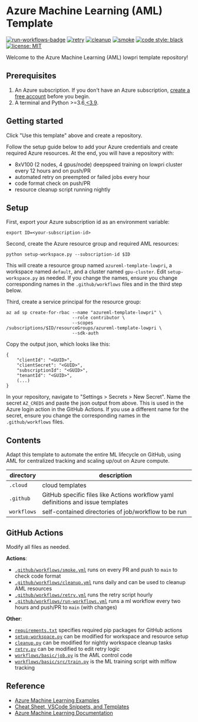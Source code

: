# Azure Machine Learning (AML) Template

[![run-workflows-badge](https://github.com/Azure/azureml-template-lowpri/workflows/run-workflows/badge.svg)](https://github.com/Azure/azureml-template-lowpri/actions?query=workflow%3Arun-workflows)
[![retry](https://github.com/Azure/azureml-template-lowpri/workflows/retry/badge.svg)](https://github.com/Azure/azureml-template-lowpri/actions?query=retry)
[![cleanup](https://github.com/Azure/azureml-template-lowpri/workflows/cleanup/badge.svg)](https://github.com/Azure/azureml-template-lowpri/actions?query=workflow%3Acleanup)
[![smoke](https://github.com/Azure/azureml-template-lowpri/workflows/smoke/badge.svg)](https://github.com/Azure/azureml-template-lowpri/actions?query=workflow%3Asmoke)
[![code style: black](https://img.shields.io/badge/code%20style-black-000000.svg)](https://github.com/psf/black)
[![license: MIT](https://img.shields.io/badge/License-MIT-purple.svg)](LICENSE)

Welcome to the Azure Machine Learning (AML) lowpri template repository!

## Prerequisites

1. An Azure subscription. If you don't have an Azure subscription, [create a free account](https://aka.ms/AMLFree) before you begin.
2. A terminal and Python >=3.6,[\<3.9](https://pypi.org/project/azureml-core).

## Getting started

Click "Use this template" above and create a repository.

Follow the setup guide below to add your Azure credentials and create required Azure resources. At the end, you will have a repository with:

- 8xV100 (2 nodes, 4 gpus/node) deepspeed training on lowpri cluster every 12 hours and on push/PR
- automated retry on preempted or failed jobs every hour
- code format check on push/PR
- resource cleanup script running nightly

## Setup

First, export your Azure subscription id as an environment variable:

```console
export ID=<your-subscription-id>
```

Second, create the Azure resource group and required AML resources:

```console
python setup-workspace.py --subscription-id $ID
```

This will create a resource group named `azureml-template-lowpri`, a workspace named `default`, and a cluster named `gpu-cluster`. Edit `setup-workspace.py` as needed. If you change the names, ensure you change corresponding names in the `.github/workflows` files and in the third step below.

Third, create a service principal for the resource group:

```console
az ad sp create-for-rbac --name "azureml-template-lowpri" \
                         --role contributor \
                         --scopes /subscriptions/$ID/resourceGroups/azureml-template-lowpri \
                         --sdk-auth
```

Copy the output json, which looks like this:

```console
{
    "clientId": "<GUID>",
    "clientSecret": "<GUID>",
    "subscriptionId": "<GUID>",
    "tenantId": "<GUID>",
    (...)
}
```

In your repository, navigate to "Settings > Secrets > New Secret". Name the secret `AZ_CREDS` and paste the json output from above. This is used in the Azure login action in the GitHub Actions. If you use a different name for the secret, ensure you change the corresponding names in the `.github/workflows` files.

## Contents

Adapt this template to automate the entire ML lifecycle on GitHub, using AML for centralized tracking and scaling up/out on Azure compute.

|directory|description|
|-|-|
|`.cloud`|cloud templates|
|`.github`|GitHub specific files like Actions workflow yaml definitions and issue templates|
|`workflows`|self-contained directories of job/workflow to be run|

## GitHub Actions

Modify all files as needed.

**Actions**:

- [`.github/workflows/smoke.yml`](.github/workflows/smoke.yml) runs on every PR and push to `main` to check code format
- [`.github/workflows/cleanup.yml`](.github/workflows/cleanup.yml) runs daily and can be used to cleanup AML resources
- [`.github/workflows/retry.yml`](.github/workflows/retry.yml) runs the retry script hourly
- [`.github/workflows/run-workflows.yml`](.github/workflows/run-workflows.yml) runs a ml workflow every two hours and push/PR to `main` (with changes)

**Other**:

- [`requirements.txt`](requirements.txt) specifies required pip packages for GitHub actions
- [`setup-workspace.py`](setup-workspace.py) can be modified for workspace and resource setup
- [`cleanup.py`](cleanup.py) can be modified for nightly workspace cleanup tasks
- [`retry.py`](retry.py) can be modified to edit retry logic
- [`workflows/basic/job.py`](workflows/basic/job.py) is the AML control code
- [`workflows/basic/src/train.py`](workflows/basic/src/train.py) is the ML training script with mlflow tracking

## Reference

- [Azure Machine Learning Examples](https://github.com/Azure/azureml-examples)
- [Cheat Sheet, VSCode Snippets, and Templates](https://azure.github.io/azureml-web)
- [Azure Machine Learning Documentation](https://docs.microsoft.com/azure/machine-learning)

